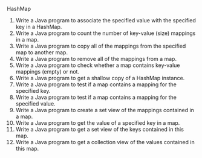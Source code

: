 
HashMap

1. Write a Java program to associate the specified value with the specified key in a HashMap.
2. Write a Java program to count the number of key-value (size) mappings in a map.
3. Write a Java program to copy all of the mappings from the specified map to another map.
4. Write a Java program to remove all of the mappings from a map.
5. Write a Java program to check whether a map contains key-value mappings (empty) or not.
6. Write a Java program to get a shallow copy of a HashMap instance.
7. Write a Java program to test if a map contains a mapping for the specified key.
8. Write a Java program to test if a map contains a mapping for the specified value.
9. Write a Java program to create a set view of the mappings contained in a map.
10. Write a Java program to get the value of a specified key in a map.
11. Write a Java program to get a set view of the keys contained in this map.
12. Write a Java program to get a collection view of the values contained in this map.




